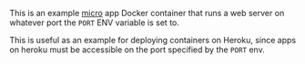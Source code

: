 This is an example [micro](https://github.com/zeit/micro) app Docker container that runs a web server on whatever port the `PORT` ENV variable is set to.

This is useful as an example for deploying containers on Heroku, since apps on heroku must be accessible on the port specified by the `PORT` env.
